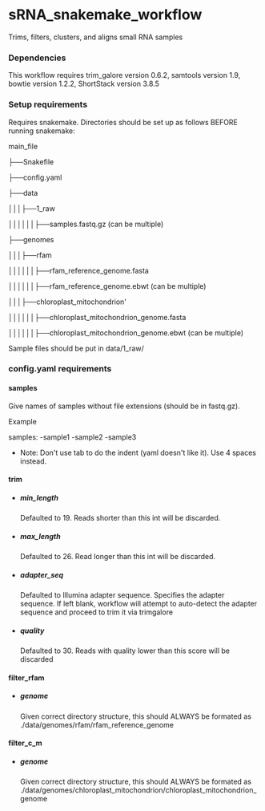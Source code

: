 # sRNA_snakemake_workflow

Trims, filters, clusters, and aligns small RNA samples

### Dependencies

This workflow requires trim_galore version 0.6.2, samtools version 1.9, bowtie version 1.2.2, ShortStack version 3.8.5

### Setup requirements

Requires snakemake. Directories should be set up as follows BEFORE running snakemake:

main_file

├──Snakefile

├──config.yaml

├──data

│││├──1_raw

││││││├──samples.fastq.gz (can be multiple)

├──genomes

│││├──rfam

││││││├──rfam_reference_genome.fasta

││││││├──rfam_reference_genome.ebwt (can be multiple)

│││├──chloroplast_mitochondrion'

││││││├──chloroplast_mitochondrion_genome.fasta

││││││├──chloroplast_mitochondrion_genome.ebwt (can be multiple)

Sample files should be put in data/1_raw/

### config.yaml requirements

#### samples

Give names of samples without file extensions (should be in fastq.gz). 

Example

samples:
    -sample1
    -sample2
    -sample3
    
* Note: Don't use tab to do the indent (yaml doesn't like it). Use 4 spaces instead.



#### trim

* ##### min_length

   Defaulted to 19. Reads shorter than this int will be discarded.

* ##### max_length

   Defaulted to 26. Read longer than this int will be discarded.

* ##### adapter_seq

   Defaulted to Illumina adapter sequence. Specifies the adapter sequence. If left blank, workflow will attempt to auto-detect the adapter sequence and proceed to trim it via trimgalore

* ##### quality

   Defaulted to 30. Reads with quality lower than this score will be discarded



#### filter_rfam

* ##### genome

   Given correct directory structure, this should ALWAYS be formated as ./data/genomes/rfam/rfam_reference_genome



#### filter_c_m

* ##### genome

   Given correct directory structure, this should ALWAYS be formated as ./data/genomes/chloroplast_mitochondrion/chloroplast_mitochondrion_genome


